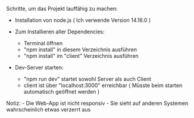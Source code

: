Schritte, um das Projekt lauffähig zu machen:

- Installation von node.js ( Ich verwende Version 14.16.0 )

- Zum Installieren aller Dependencies: 
    - Terminal öffnen
    - "npm install" in diesem Verzeichnis ausführen
    - "npm install" im "client" Verzeichnis ausführen

- Dev-Server starten: 
    - "npm run dev" startet sowohl Server als auch Client
    - client ist über "localhost:3000" erreichbar ( Müsste beim starten automatisch geöffnet werden )

Notiz: 
    - Die Web-App ist nicht responsiv 
    - Sie sieht auf anderen Systemen wahrscheinlich etwas verzerrt aus